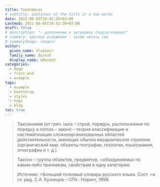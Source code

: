 ```yaml
---
title: Taxonomies
# subtitle: continuer of the title in a two words
date: 2021-06-05T10:42:20+03:00
Lastmod: 2021-06-05T10:42:20+03:00
draft: false
# description: "- дополнение к заголовку (подзаголовок)"
# summary: краткое изложение - зачем читать сие
# summaryImage: images/
author:
  given_name: Vladimir
  family_name: Buresh
  display_name: wBuresh
categories:
  - Hugo
  - front-end
  - example
tags:
  - example
  - bootstrap
  - styles
  - hugo
  - blog
toc: true
---
```


>Таксономия (от греч. taxis – строй, порядок,  расположение  по  порядку и nomos – закон) – теория классификации и систематизации сложноорганизованных  областей  действительности, имеющих обычно иерархическое строение (органический мир,  объекты  географии, геологии, языкознания, этнографии и т. д.).
>
>Таксон – группа объектов, предметов, >объединяемых  по  каким‑либо  признакам,
>свойствам в одну категорию.
>
>Источник: >Большой толковый словарь русского языка. Сост. >и гл. ред. С.А. Кузнецов.– СПб.: Норинт, 1998.
